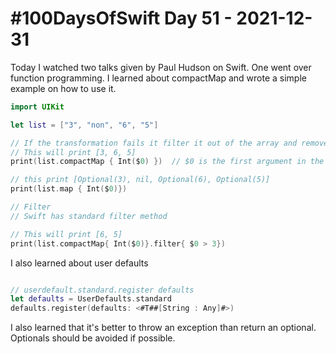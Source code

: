 # #100DaysOfSwift Day 51 - 2021-12-31

Today I watched two talks given by Paul Hudson on Swift.  One went over function programming.  I learned about compactMap and wrote a simple example on how to use it.  

```swift
import UIKit

let list = ["3", "non", "6", "5"]

// If the transformation fails it filter it out of the array and removes all
// This will print [3, 6, 5]
print(list.compactMap { Int($0) })  // $0 is the first argument in the array

// this print [Optional(3), nil, Optional(6), Optional(5)]
print(list.map { Int($0)})

// Filter
// Swift has standard filter method

// This will print [6, 5]
print(list.compactMap{ Int($0)}.filter{ $0 > 3})


```

I also learned about user defaults

```swift

// userdefault.standard.register defaults
let defaults = UserDefaults.standard
defaults.register(defaults: <#T##[String : Any]#>)

```

I also learned that it's better to throw an exception than return an optional.  Optionals should be avoided if possible.